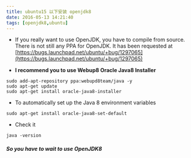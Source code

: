 ```yaml
---
title: ubuntu15 以下安装 openjdk8
date: 2016-05-13 14:21:40
tags: [openjdk8,ubuntu]
---
```


- If you really want to use OpenJDK, you have to compile from source. There is not still any PPA for OpenJDK. It has been requested at  [https://bugs.launchpad.net/ubuntu/+bug/1297065](https://bugs.launchpad.net/ubuntu/+bug/1297065)

- **I recommend you to use Webup8 Oracle Java8 Installer**


```
sudo add-apt-repository ppa:webupd8team/java -y
sudo apt-get update
sudo apt-get install oracle-java8-installer
```

- To automatically set up the Java 8 environment variables

```
sudo apt-get install oracle-java8-set-default
```

- Check it

```
java -version
```


##### So you have to wait to use OpenJDK8
